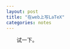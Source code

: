 ```yaml
---
layout: post
title: "在web上写LaTeX"
categories: notes
---
```


　　试一下。

  <img src="http://www.forkosh.com/mathtex.cgi?f(x)=\int_{-\infty}^xe^{-t^2}dt"
  alt="" border=0 align="middle">
